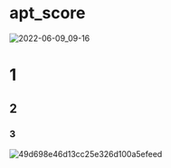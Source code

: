 # apt_score
![2022-06-09_09-16](https://user-images.githubusercontent.com/74749916/172743674-9a5667dc-2cdb-4610-aaee-9a1fd04774f4.png)
# 1
## 2
### 3
![49d698e46d13cc25e326d100a5efeed](https://user-images.githubusercontent.com/74749916/182358989-ffaa5eb3-52df-4f97-989c-ed9518582371.jpg)
